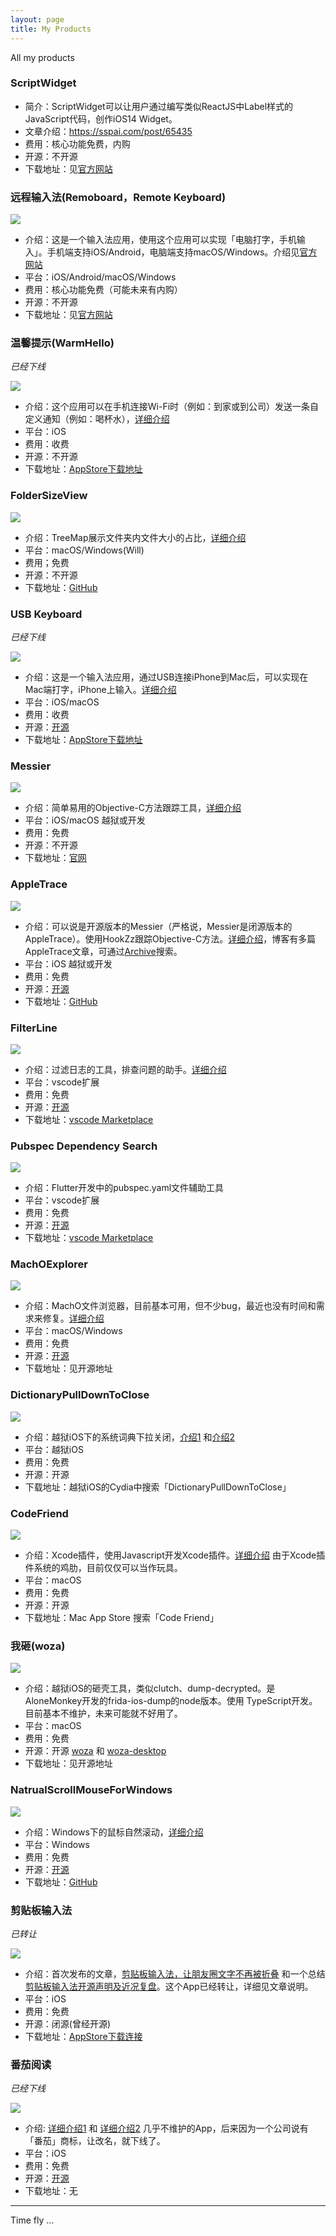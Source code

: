 ```yaml
---
layout: page
title: My Products
---
```


All my products

<!-- more -->


### ScriptWidget


- 简介：ScriptWidget可以让用户通过编写类似ReactJS中Label样式的JavaScript代码，创作iOS14 Widget。
- 文章介绍：https://sspai.com/post/65435
- 费用：核心功能免费，内购
- 开源：不开源
- 下载地址：见[官方网站](https://scriptwidget.app)


### 远程输入法(Remoboard，Remote Keyboard)

![](/media/15677059768790.jpg)

- 介绍：这是一个输入法应用，使用这个应用可以实现「电脑打字，手机输入」。手机端支持iOS/Android，电脑端支持macOS/Windows。介绍见[官方网站](https://remoboard.github.io)
- 平台：iOS/Android/macOS/Windows
- 费用：核心功能免费（可能未来有内购）
- 开源：不开源
- 下载地址：见[官方网站](https://remoboard.github.io)



### 温馨提示(WarmHello)

*已经下线*

![](/media/15624372435248.jpg)


- 介绍：这个应用可以在手机连接Wi-Fi时（例如：到家或到公司）发送一条自定义通知（例如：喝杯水），[详细介绍](https://warmhello.github.io/)
- 平台：iOS
- 费用：收费
- 开源：不开源
- 下载地址：[AppStore下载地址](https://itunes.apple.com/cn/app/id1467762785)


### FolderSizeView

![](/media/15624372775559.jpg)


- 介绍：TreeMap展示文件夹内文件大小的占比，[详细介绍](https://everettjf.github.io/2019/07/07/foldersizeview/)
- 平台：macOS/Windows(Will)
- 费用；免费
- 开源：不开源
- 下载地址：[GitHub](https://github.com/foldersizeview/foldersizeview.github.io/releases)

### USB Keyboard

*已经下线*

![](/media/15624372586781.jpg)


- 介绍：这是一个输入法应用，通过USB连接iPhone到Mac后，可以实现在Mac端打字，iPhone上输入。[详细介绍](https://everettjf.github.io/2018/10/22/qvkeyboard-release)
- 平台：iOS/macOS
- 费用：收费
- 开源：[开源](https://github.com/everettjf/USBKeyboard)
- 下载地址：[AppStore下载地址](https://itunes.apple.com/cn/app/id1439106456)



### Messier

![](/media/15624373057487.jpg)


- 介绍：简单易用的Objective-C方法跟踪工具，[详细介绍](https://everettjf.github.io/2019/05/06/messier/)
- 平台：iOS/macOS 越狱或开发
- 费用：免费
- 开源：不开源
- 下载地址：[官网](https://messier-app.github.io/)


### AppleTrace

![](/media/15624373381294.jpg)


- 介绍：可以说是开源版本的Messier（严格说，Messier是闭源版本的AppleTrace）。使用HookZz跟踪Objective-C方法。[详细介绍](https://everettjf.github.io/2017/09/21/appletrace/)，博客有多篇AppleTrace文章，可通过[Archive](https://everettjf.github.io/archive/)搜索。
- 平台：iOS 越狱或开发
- 费用：免费
- 开源：[开源](https://github.com/everettjf/AppleTrace)
- 下载地址：[GitHub](https://everettjf.github.io/2017/09/21/appletrace/)


### FilterLine

![](/media/15624374074801.jpg)


- 介绍：过滤日志的工具，排查问题的助手。[详细介绍](https://everettjf.github.io/2018/07/03/vscode-extension-filter-line/)
- 平台：vscode扩展
- 费用：免费
- 开源：[开源](https://github.com/everettjf/vscode-filter-line)
- 下载地址：[vscode Marketplace](https://marketplace.visualstudio.com/items?itemName=everettjf.filter-line)


### Pubspec Dependency Search

![](/media/15624374238806.jpg)


- 介绍：Flutter开发中的pubspec.yaml文件辅助工具
- 平台：vscode扩展
- 费用：免费
- 开源：[开源](https://github.com/everettjf/vscode-pubspec-dependency-search)
- 下载地址：[vscode Marketplace](https://marketplace.visualstudio.com/items?itemName=everettjf.pubspec-dependency-search)


### MachOExplorer

![](/media/15624374424396.jpg)


- 介绍：MachO文件浏览器，目前基本可用，但不少bug，最近也没有时间和需求来修复。[详细介绍](https://everettjf.github.io/2017/11/03/machoexplorer-alpha/)
- 平台：macOS/Windows
- 费用：免费
- 开源：[开源](https://github.com/everettjf/MachOExplorer)
- 下载地址：见开源地址


### DictionaryPullDownToClose

![](/media/15624374656146.jpg)


- 介绍：越狱iOS下的系统词典下拉关闭，[介绍1](https://everettjf.github.io/2018/09/03/ibooks-dictionary-close-tweak) 和[介绍2](https://everettjf.github.io/2018/09/08/tweak-dictionary-pull-down-release-dismiss/)
- 平台：越狱iOS
- 费用：免费
- 开源：开源
- 下载地址：越狱iOS的Cydia中搜索「DictionaryPullDownToClose」

### CodeFriend

![](/media/15624374959340.jpg)

- 介绍：Xcode插件，使用Javascript开发Xcode插件。[详细介绍](https://everettjf.github.io/2018/11/13/codefriend-tutorial/) 由于Xcode插件系统的鸡肋，目前仅仅可以当作玩具。
- 平台：macOS
- 费用：免费
- 开源：开源
- 下载地址：Mac App Store 搜索「Code Friend」


### 我砸(woza)

![](/media/15624375512991.jpg)


- 介绍：越狱iOS的砸壳工具，类似clutch、dump-decrypted。是AloneMonkey开发的frida-ios-dump的node版本。使用 TypeScript开发。目前基本不维护，未来可能就不好用了。
- 平台：macOS
- 费用：免费
- 开源：开源 [woza](https://github.com/woza-lab/woza) 和 [woza-desktop](https://github.com/woza-lab/woza-desktop)
- 下载地址：见开源地址

### NatrualScrollMouseForWindows

![](/media/15624375796505.jpg)


- 介绍：Windows下的鼠标自然滚动，[详细介绍](https://everettjf.github.io/2014/11/07/windows-natural-scroll/)
- 平台：Windows
- 费用：免费
- 开源：[开源](https://github.com/everettjf/NaturalScrollMouseForWindows)
- 下载地址：[GitHub](https://github.com/everettjf/NaturalScrollMouseForWindows)


### 剪贴板输入法

*已转让*

![](/media/15624376100979.jpg)


- 介绍：首次发布的文章，[剪贴板输入法，让朋友圈文字不再被折叠](https://everettjf.github.io/2019/05/20/paste-keyboard-release/) 和一个总结[剪贴板输入法开源声明及近况复盘](https://everettjf.github.io/2019/05/25/pastekeyboard-casestudy/)。这个App已经转让，详细见文章说明。
- 平台：iOS
- 费用：免费
- 开源：闭源(曾经开源)
- 下载地址：[AppStore下载连接](https://itunes.apple.com/cn/app/id1463618135)

### 番茄阅读


*已经下线*

![](/media/15624377009605.jpg)


- 介绍: [详细介绍1](https://everettjf.github.io/2016/05/13/how-to-write-a-simple-feed-reader/) 和 [详细介绍2](https://everettjf.github.io/2016/02/24/iosblog-cc-dev-memory/) 几乎不维护的App，后来因为一个公司说有「番茄」商标，让改名，就下线了。
- 平台：iOS
- 费用：免费
- 开源：[开源](https://github.com/everettjf/TomatoRead/)
- 下载地址：无



---

Time fly ...

